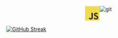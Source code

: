 <p align="left" style="display:flex; justify-content:center;"> 
  
<img src="https://github.com/devicons/devicon/blob/master/icons/javascript/javascript-original.svg" alt="c" width="40" height="40"/>
<img src="https://www.vectorlogo.zone/logos/git-scm/git-scm-icon.svg" alt="git" width="40" height="40"/>

 </p>
 
 <p align="center">
 
[![GitHub Streak](https://github-readme-streak-stats.herokuapp.com/?user=thibautizard)](https://git.io/streak-stats)

  </p>
